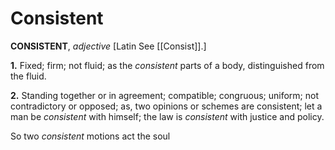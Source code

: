 # Consistent

**CONSISTENT**, _adjective_ \[Latin See [[Consist]].\]

**1.** Fixed; firm; not fluid; as the _consistent_ parts of a body, distinguished from the fluid.

**2.** Standing together or in agreement; compatible; congruous; uniform; not contradictory or opposed; as, two opinions or schemes are consistent; let a man be _consistent_ with himself; the law is _consistent_ with justice and policy.

So two _consistent_ motions act the soul